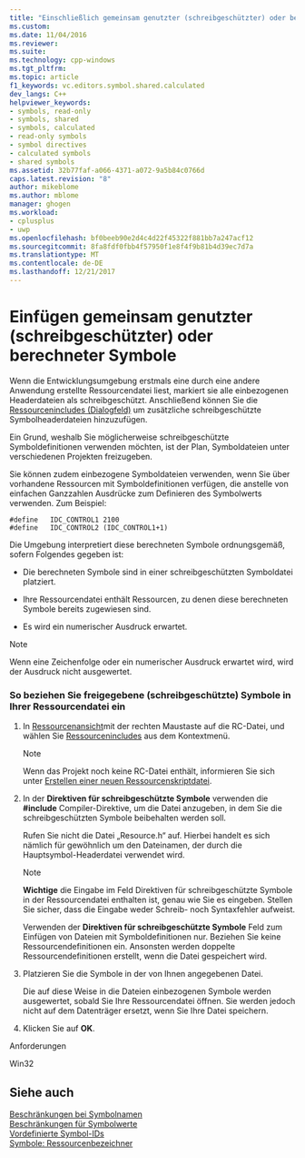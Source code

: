```yaml
---
title: "Einschließlich gemeinsam genutzter (schreibgeschützter) oder berechneter Symbole | Microsoft Docs"
ms.custom: 
ms.date: 11/04/2016
ms.reviewer: 
ms.suite: 
ms.technology: cpp-windows
ms.tgt_pltfrm: 
ms.topic: article
f1_keywords: vc.editors.symbol.shared.calculated
dev_langs: C++
helpviewer_keywords:
- symbols, read-only
- symbols, shared
- symbols, calculated
- read-only symbols
- symbol directives
- calculated symbols
- shared symbols
ms.assetid: 32b77faf-a066-4371-a072-9a5b84c0766d
caps.latest.revision: "8"
author: mikeblome
ms.author: mblome
manager: ghogen
ms.workload:
- cplusplus
- uwp
ms.openlocfilehash: bf0beeb90e2d4c4d22f45322f881bb7a247acf12
ms.sourcegitcommit: 8fa8fdf0fbb4f57950f1e8f4f9b81b4d39ec7d7a
ms.translationtype: MT
ms.contentlocale: de-DE
ms.lasthandoff: 12/21/2017
---
```

# <a name="including-shared-read-only-or-calculated-symbols"></a>Einfügen gemeinsam genutzter (schreibgeschützter) oder berechneter Symbole
Wenn die Entwicklungsumgebung erstmals eine durch eine andere Anwendung erstellte Ressourcendatei liest, markiert sie alle einbezogenen Headerdateien als schreibgeschützt. Anschließend können Sie die [Ressourcenincludes (Dialogfeld)](../windows/resource-includes-dialog-box.md) um zusätzliche schreibgeschützte Symbolheaderdateien hinzuzufügen.  
  
 Ein Grund, weshalb Sie möglicherweise schreibgeschützte Symboldefinitionen verwenden möchten, ist der Plan, Symboldateien unter verschiedenen Projekten freizugeben.  
  
 Sie können zudem einbezogene Symboldateien verwenden, wenn Sie über vorhandene Ressourcen mit Symboldefinitionen verfügen, die anstelle von einfachen Ganzzahlen Ausdrücke zum Definieren des Symbolwerts verwenden. Zum Beispiel:  
  
```  
#define   IDC_CONTROL1 2100  
#define   IDC_CONTROL2 (IDC_CONTROL1+1)  
```  
  
 Die Umgebung interpretiert diese berechneten Symbole ordnungsgemäß, sofern Folgendes gegeben ist:  
  
-   Die berechneten Symbole sind in einer schreibgeschützten Symboldatei platziert.  
  
-   Ihre Ressourcendatei enthält Ressourcen, zu denen diese berechneten Symbole bereits zugewiesen sind.  
  
-   Es wird ein numerischer Ausdruck erwartet.  
  
> [!NOTE]
>  Wenn eine Zeichenfolge oder ein numerischer Ausdruck erwartet wird, wird der Ausdruck nicht ausgewertet.  
  
### <a name="to-include-shared-read-only-symbols-in-your-resource-file"></a>So beziehen Sie freigegebene (schreibgeschützte) Symbole in Ihrer Ressourcendatei ein  
  
1.  In [Ressourcenansicht](../windows/resource-view-window.md)mit der rechten Maustaste auf die RC-Datei, und wählen Sie [Ressourcenincludes](../windows/resource-includes-dialog-box.md) aus dem Kontextmenü.  
  
    > [!NOTE]
    >  Wenn das Projekt noch keine RC-Datei enthält, informieren Sie sich unter [Erstellen einer neuen Ressourcenskriptdatei](../windows/how-to-create-a-resource-script-file.md).  
  
2.  In der **Direktiven für schreibgeschützte Symbole** verwenden die **#include** Compiler-Direktive, um die Datei anzugeben, in dem Sie die schreibgeschützten Symbole beibehalten werden soll.  
  
     Rufen Sie nicht die Datei „Resource.h“ auf. Hierbei handelt es sich nämlich für gewöhnlich um den Dateinamen, der durch die Hauptsymbol-Headerdatei verwendet wird.  
  
    > [!NOTE]
    >  **Wichtige** die Eingabe im Feld Direktiven für schreibgeschützte Symbole in der Ressourcendatei enthalten ist, genau wie Sie es eingeben. Stellen Sie sicher, dass die Eingabe weder Schreib- noch Syntaxfehler aufweist.  
  
     Verwenden der **Direktiven für schreibgeschützte Symbole** Feld zum Einfügen von Dateien mit Symboldefinitionen nur. Beziehen Sie keine Ressourcendefinitionen ein. Ansonsten werden doppelte Ressourcendefinitionen erstellt, wenn die Datei gespeichert wird.  
  
3.  Platzieren Sie die Symbole in der von Ihnen angegebenen Datei.  
  
     Die auf diese Weise in die Dateien einbezogenen Symbole werden ausgewertet, sobald Sie Ihre Ressourcendatei öffnen. Sie werden jedoch nicht auf dem Datenträger ersetzt, wenn Sie Ihre Datei speichern.  
  
4.  Klicken Sie auf **OK**.  
  

  
 Anforderungen  
  
 Win32  
  
## <a name="see-also"></a>Siehe auch  
 [Beschränkungen bei Symbolnamen](../windows/symbol-name-restrictions.md)   
 [Beschränkungen für Symbolwerte](../windows/symbol-value-restrictions.md)   
 [Vordefinierte Symbol-IDs](../windows/predefined-symbol-ids.md)   
 [Symbole: Ressourcenbezeichner](../windows/symbols-resource-identifiers.md)